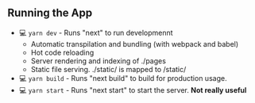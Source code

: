 ## Running the App
* 💻 `yarn dev` - Runs "next" to run developmennt
	* Automatic transpilation and bundling (with webpack and babel)
	* Hot code reloading
	* Server rendering and indexing of ./pages
	* Static file serving. ./static/ is mapped to /static/
* 💻 `yarn build` - Runs "next build" to build for production usage.
* 💻 `yarn start` - Runs "next start" to start the server. **Not really useful**